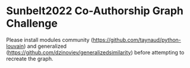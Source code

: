 # Sunbelt2022 Co-Authorship Graph Challenge

Please install modules community (https://github.com/taynaud/python-louvain) and generalized (https://github.com/dzinoviev/generalizedsimilarity) before attempting to recreate the graph.
